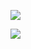 ![](https://ftp.bmp.ovh/imgs/2021/01/b9929ba1a18007ff.png)

![](https://ftp.bmp.ovh/imgs/2021/01/3c624f4aaa8e439a.png)